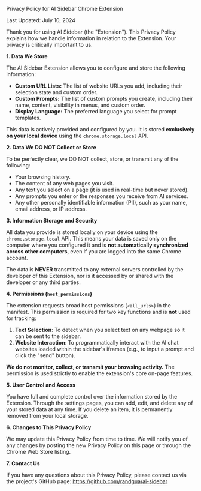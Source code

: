 Privacy Policy for AI Sidebar Chrome Extension

Last Updated: July 10, 2024

Thank you for using AI Sidebar (the "Extension"). This Privacy Policy explains how we handle information in relation to the Extension. Your privacy is critically important to us.

**1. Data We Store**

The AI Sidebar Extension allows you to configure and store the following information:
*   **Custom URL Lists:** The list of website URLs you add, including their selection state and custom order.
*   **Custom Prompts:** The list of custom prompts you create, including their name, content, visibility in menus, and custom order.
*   **Display Language:** The preferred language you select for prompt templates.

This data is actively provided and configured by you. It is stored **exclusively on your local device** using the `chrome.storage.local` API.

**2. Data We DO NOT Collect or Store**

To be perfectly clear, we DO NOT collect, store, or transmit any of the following:
*   Your browsing history.
*   The content of any web pages you visit.
*   Any text you select on a page (it is used in real-time but never stored).
*   Any prompts you enter or the responses you receive from AI services.
*   Any other personally identifiable information (PII), such as your name, email address, or IP address.

**3. Information Storage and Security**

All data you provide is stored locally on your device using the `chrome.storage.local` API. This means your data is saved only on the computer where you configured it and is **not automatically synchronized across other computers**, even if you are logged into the same Chrome account.

The data is **NEVER** transmitted to any external servers controlled by the developer of this Extension, nor is it accessed by or shared with the developer or any third parties.

**4. Permissions (`host_permissions`)**

The extension requests broad host permissions (`<all_urls>`) in the manifest. This permission is required for two key functions and is **not** used for tracking:
1.  **Text Selection**: To detect when you select text on any webpage so it can be sent to the sidebar.
2.  **Website Interaction**: To programmatically interact with the AI chat websites loaded within the sidebar's iframes (e.g., to input a prompt and click the "send" button).

**We do not monitor, collect, or transmit your browsing activity.** The permission is used strictly to enable the extension's core on-page features.

**5. User Control and Access**

You have full and complete control over the information stored by the Extension. Through the settings pages, you can add, edit, and delete any of your stored data at any time. If you delete an item, it is permanently removed from your local storage.

**6. Changes to This Privacy Policy**

We may update this Privacy Policy from time to time. We will notify you of any changes by posting the new Privacy Policy on this page or through the Chrome Web Store listing.

**7. Contact Us**

If you have any questions about this Privacy Policy, please contact us via the project's GitHub page:
https://github.com/randgua/ai-sidebar